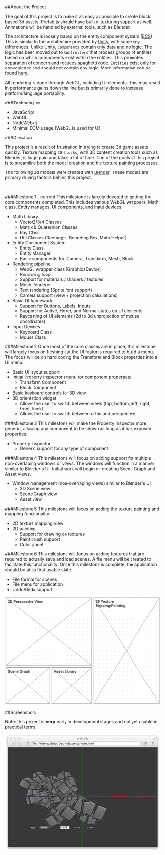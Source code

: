 <img src="https://github.com/zfedoran/prefab.js/raw/master/doc/images/header.png" alt="" />

##About the Project

The goal of this project is to make it as easy as possible to create block based 3d assets. Prefab.js should have built in texturing support as well. Animations will be handled by external tools, such as Blender.

The architecture is loosely based on the entity component system ([ECS](http://en.wikipedia.org/wiki/Entity_component_system)). This is similar to the architecture provided by [Unity](http://docs.unity3d.com/Documentation/Components/index.html), with some key differences. Unlike Unity, `Components` contain only data and no logic. The logic has been moved out to `Controllers` that process groups of entities based on which components exist within the entities. This promotes separation of concern and reduces spaghetti code. `Entities` exist only for convenience and should not contain any logic. More information can be found [here](http://piemaster.net/2011/07/entity-component-primer/).

All rendering is done through WebGL, including UI elements. This may result in performance gains down the line but is primarily done to increase platform/language portability.

###Technologies

* JavaScript
* WebGL
* NodeWebkit
* Minimal DOM usage (WebGL is used for UI)

###Direction

This project is a result of frustration in trying to create 3d game assets quickly. Texture mapping `3D blocks`, with 3D content creation tools such as Blender, is large pain and takes a lot of time. One of the goals of this project is to streamline both the model creation and the texture painting processes. 

The following 3d models were created with [Blender](http://www.blender.org/). These models are primary driving factors behind this project.

<img src="https://github.com/zfedoran/prefab.js/raw/master/doc/images/sample.png" alt="" />


###Milestone 1 - current
This milestone is largely devoted to getting the core components completed. This includes various WebGL wrappers, Math class, Entity manages, UI components, and Input devices.

* Math Library
	* Vector2/3/4 Classes
	* Matrix & Quaternion Classes
	* Ray Class
	* Util Classes (Rectangle, Bounding Box, Math Helper)
* Entity Component System
	* Entity Class
	* Entity Manager
	* Basic components for: Camera, Transform, Mesh, Block
* Rendering pipeline
	* WebGL wrapper class (GraphicsDevice)
	* Rendering loop
	* Support for materials / shaders / textures
	* Mesh Renderer
	* Text rendering (Sprite font support)
	* Camera support (view + projection calculations)
* Basic UI framework
	* Support for Buttons, Labels, Inputs
	* Support for Active, Hover, and Normal states on UI elements
	* Raycasting of UI elements (2d to 3d unprojection of  mouse coordinates)
* Input Devices
	* Keyboard Class
	* Mouse Class

###Milestone 2
Once most of the core classes are in place, this milestone will largely focus on fleshing out the UI features required to build a menu. The focus will be on hard coding the Transform and Block properties into a UI menu.

* Basic UI layout support
* Initial Property Inspector (menu for component properties)
	* Transform Component
	* Block Component
* Basic keyboard controls for 3D view
* 3D orientation widget
	* Allows the user to switch between views (top, bottom, left, right, front, back)
	* Allows the user to switch between ortho and perspective
	
###Milestone 3
This milestone will make the Property Inspector more generic, allowing any component to be shown as long as it has exposed properties.

* Property Inspector
	* Generic support for any type of component

###Milestone 4
This milestone will focus on adding support for multiple non-overlaping windows or views. The windows will function in a manner similar to Blender's UI. Initial work will begin on creating Scene Graph and Asset views.

* Window management (non-overlaping views) similar to Blender's UI
	* 3D Scene view
	* Scene Graph view
	* Asset view

###Milestone 5
This milestone will focus on adding the texture painting and mapping functionality. 

* 2D texture mapping view
* 2D painting
	* Support for drawing on textures
	* Paint brush support
	* Color panel
	
###Milestone 6
This milestone will focus on adding features that are required to actually save and load scenes. A file menu will be created to facilitate this functionality. Once this milestone is complete, the application should be at its first usable state. 

* File format for scenes
* File menu for application 
* Undo/Redo support

<img src="https://github.com/zfedoran/prefab.js/raw/master/doc/images/wireframe.png" alt="" />

##Screenshots

Note: this project is **very** early in development stages and not yet usable in practical terms.

<img src="https://github.com/zfedoran/prefab.js/raw/master/doc/images/screenshot.png" alt="" />

